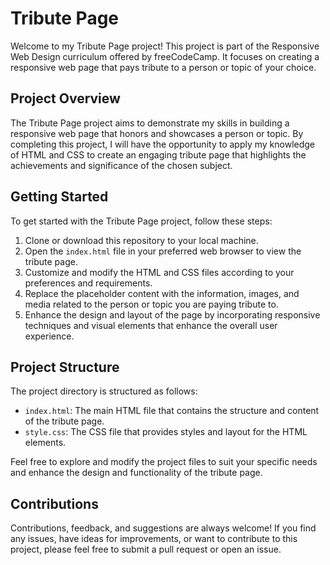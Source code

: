 # Tribute Page

Welcome to my Tribute Page project! This project is part of the Responsive Web Design curriculum offered by freeCodeCamp. It focuses on creating a responsive web page that pays tribute to a person or topic of your choice.

## Project Overview

The Tribute Page project aims to demonstrate my skills in building a responsive web page that honors and showcases a person or topic. By completing this project, I will have the opportunity to apply my knowledge of HTML and CSS to create an engaging tribute page that highlights the achievements and significance of the chosen subject.

## Getting Started

To get started with the Tribute Page project, follow these steps:

1. Clone or download this repository to your local machine.
2. Open the `index.html` file in your preferred web browser to view the tribute page.
3. Customize and modify the HTML and CSS files according to your preferences and requirements.
4. Replace the placeholder content with the information, images, and media related to the person or topic you are paying tribute to.
5. Enhance the design and layout of the page by incorporating responsive techniques and visual elements that enhance the overall user experience.

## Project Structure

The project directory is structured as follows:

- `index.html`: The main HTML file that contains the structure and content of the tribute page.
- `style.css`: The CSS file that provides styles and layout for the HTML elements.

Feel free to explore and modify the project files to suit your specific needs and enhance the design and functionality of the tribute page.

## Contributions

Contributions, feedback, and suggestions are always welcome! If you find any issues, have ideas for improvements, or want to contribute to this project, please feel free to submit a pull request or open an issue.

